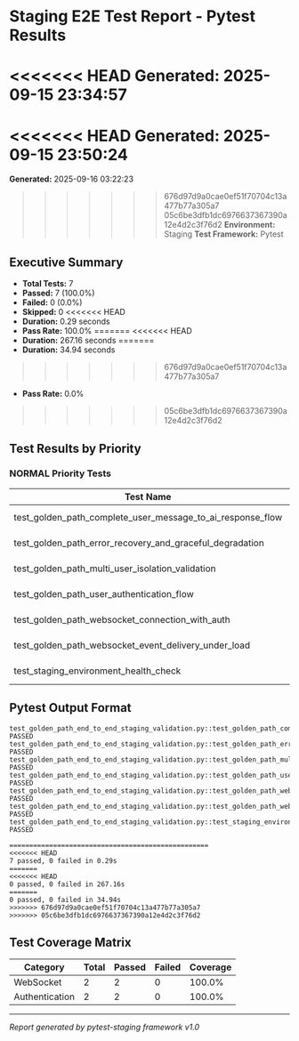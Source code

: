 # Staging E2E Test Report - Pytest Results

<<<<<<< HEAD
**Generated:** 2025-09-15 23:34:57
=======
<<<<<<< HEAD
**Generated:** 2025-09-15 23:50:24
=======
**Generated:** 2025-09-16 03:22:23
>>>>>>> 676d97d9a0cae0ef51f70704c13a477b77a305a7
>>>>>>> 05c6be3dfb1dc6976637367390a12e4d2c3f76d2
**Environment:** Staging
**Test Framework:** Pytest

## Executive Summary

- **Total Tests:** 7
- **Passed:** 7 (100.0%)
- **Failed:** 0 (0.0%)
- **Skipped:** 0
<<<<<<< HEAD
- **Duration:** 0.29 seconds
- **Pass Rate:** 100.0%
=======
<<<<<<< HEAD
- **Duration:** 267.16 seconds
=======
- **Duration:** 34.94 seconds
>>>>>>> 676d97d9a0cae0ef51f70704c13a477b77a305a7
- **Pass Rate:** 0.0%
>>>>>>> 05c6be3dfb1dc6976637367390a12e4d2c3f76d2

## Test Results by Priority

### NORMAL Priority Tests

| Test Name | Status | Duration | File |
|-----------|--------|----------|------|
| test_golden_path_complete_user_message_to_ai_response_flow | PASS passed | 0.000s | test_golden_path_end_to_end_staging_validation.py |
| test_golden_path_error_recovery_and_graceful_degradation | PASS passed | 0.000s | test_golden_path_end_to_end_staging_validation.py |
| test_golden_path_multi_user_isolation_validation | PASS passed | 0.000s | test_golden_path_end_to_end_staging_validation.py |
| test_golden_path_user_authentication_flow | PASS passed | 0.000s | test_golden_path_end_to_end_staging_validation.py |
| test_golden_path_websocket_connection_with_auth | PASS passed | 0.000s | test_golden_path_end_to_end_staging_validation.py |
| test_golden_path_websocket_event_delivery_under_load | PASS passed | 0.000s | test_golden_path_end_to_end_staging_validation.py |
| test_staging_environment_health_check | PASS passed | 0.000s | test_golden_path_end_to_end_staging_validation.py |

## Pytest Output Format

```
test_golden_path_end_to_end_staging_validation.py::test_golden_path_complete_user_message_to_ai_response_flow PASSED
test_golden_path_end_to_end_staging_validation.py::test_golden_path_error_recovery_and_graceful_degradation PASSED
test_golden_path_end_to_end_staging_validation.py::test_golden_path_multi_user_isolation_validation PASSED
test_golden_path_end_to_end_staging_validation.py::test_golden_path_user_authentication_flow PASSED
test_golden_path_end_to_end_staging_validation.py::test_golden_path_websocket_connection_with_auth PASSED
test_golden_path_end_to_end_staging_validation.py::test_golden_path_websocket_event_delivery_under_load PASSED
test_golden_path_end_to_end_staging_validation.py::test_staging_environment_health_check PASSED

==================================================
<<<<<<< HEAD
7 passed, 0 failed in 0.29s
=======
<<<<<<< HEAD
0 passed, 0 failed in 267.16s
=======
0 passed, 0 failed in 34.94s
>>>>>>> 676d97d9a0cae0ef51f70704c13a477b77a305a7
>>>>>>> 05c6be3dfb1dc6976637367390a12e4d2c3f76d2
```

## Test Coverage Matrix

| Category | Total | Passed | Failed | Coverage |
|----------|-------|--------|--------|----------|
| WebSocket | 2 | 2 | 0 | 100.0% |
| Authentication | 2 | 2 | 0 | 100.0% |

---
*Report generated by pytest-staging framework v1.0*
